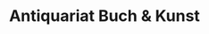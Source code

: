 ---
title: "Antiquariat Buch & Kunst"
url: /dannenberg-elbe/antiquariat-buch-und-kunst/
shop: Bücher
---